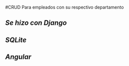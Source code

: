 #CRUD Para empleados con su respectivo departamento 

## _Se hizo con Django_

## _SQLite_

## _Angular_

